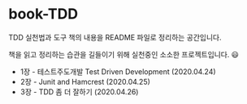 # book-TDD
TDD 실천법과 도구 책의 내용을 README 파일로 정리하는 공간입니다.

책을 읽고 정리하는 습관을 길들이기 위해 실천중인 소소한 프로젝트입니다. 😃

- 1장 -  테스트주도개발 Test Driven Development (2020.04.24)
- 2장 - Junit and Hamcrest (2020.04.25)
- 3장 - TDD 좀 더 잘하기 (2020.04.26)

